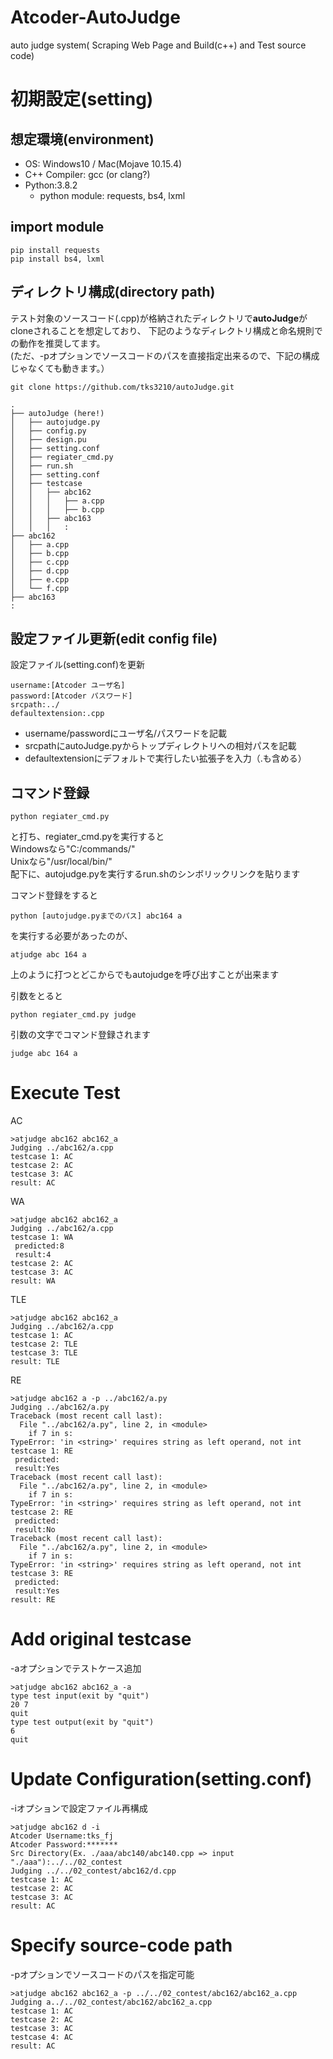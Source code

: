 # Atcoder-AutoJudge
auto judge system( Scraping Web Page and Build(c++) and Test source code)

# 初期設定(setting)

## 想定環境(environment)

* OS: Windows10 / Mac(Mojave 10.15.4)
* C++ Compiler: gcc (or clang?)
* Python:3.8.2
  * python module: requests, bs4, lxml

## import module
```
pip install requests
pip install bs4, lxml
```

## ディレクトリ構成(directory path)

テスト対象のソースコード(.cpp)が格納されたディレクトリで**autoJudge**がcloneされることを想定しており、
下記のようなディレクトリ構成と命名規則での動作を推奨してます。  
(ただ、-pオプションでソースコードのパスを直接指定出来るので、下記の構成じゃなくても動きます。）
```
git clone https://github.com/tks3210/autoJudge.git
```
  

```
.
├── autoJudge (here!)
│   ├── autojudge.py
│   ├── config.py
│   ├── design.pu
│   ├── setting.conf
│   ├── regiater_cmd.py
│   ├── run.sh
│   ├── setting.conf
│   ├── testcase
│   │   ├── abc162
│   │   │   ├── a.cpp
│   │   │   ├── b.cpp
│   │   ├── abc163
│   │   │   :
├── abc162
│   ├── a.cpp
│   ├── b.cpp
│   ├── c.cpp
│   ├── d.cpp
│   ├── e.cpp
│   └── f.cpp
├── abc163
:
```

## 設定ファイル更新(edit config file)

設定ファイル(setting.conf)を更新
```
username:[Atcoder ユーザ名]
password:[Atcoder パスワード]
srcpath:../
defaultextension:.cpp

```
* username/passwordにユーザ名/パスワードを記載
* srcpathにautoJudge.pyからトップディレクトリへの相対パスを記載
* defaultextensionにデフォルトで実行したい拡張子を入力（.も含める）

## コマンド登録
```
python regiater_cmd.py
``` 
と打ち、regiater_cmd.pyを実行すると  
Windowsなら"C:/commands/"  
Unixなら"/usr/local/bin/"  
配下に、autojudge.pyを実行するrun.shのシンボリックリンクを貼ります

コマンド登録をすると
```
python [autojudge.pyまでのパス] abc164 a
```
を実行する必要があったのが、   
```
atjudge abc 164 a
```
上のように打つとどこからでもautojudgeを呼び出すことが出来ます  

引数をとると
```
python regiater_cmd.py judge
```
引数の文字でコマンド登録されます
```
judge abc 164 a
```


# Execute Test

AC
```
>atjudge abc162 abc162_a
Judging ../abc162/a.cpp
testcase 1: AC
testcase 2: AC
testcase 3: AC
result: AC
```
WA

```
>atjudge abc162 abc162_a
Judging ../abc162/a.cpp
testcase 1: WA
 predicted:8
 result:4
testcase 2: AC
testcase 3: AC
result: WA
```
TLE
```
>atjudge abc162 abc162_a
Judging ../abc162/a.cpp
testcase 1: AC
testcase 2: TLE
testcase 3: TLE
result: TLE
```
RE
```
>atjudge abc162 a -p ../abc162/a.py 
Judging ../abc162/a.py
Traceback (most recent call last):
  File "../abc162/a.py", line 2, in <module>
    if 7 in s:
TypeError: 'in <string>' requires string as left operand, not int
testcase 1: RE
 predicted:
 result:Yes
Traceback (most recent call last):
  File "../abc162/a.py", line 2, in <module>
    if 7 in s:
TypeError: 'in <string>' requires string as left operand, not int
testcase 2: RE
 predicted:
 result:No
Traceback (most recent call last):
  File "../abc162/a.py", line 2, in <module>
    if 7 in s:
TypeError: 'in <string>' requires string as left operand, not int
testcase 3: RE
 predicted:
 result:Yes
result: RE
```

# Add original testcase

-aオプションでテストケース追加

```
>atjudge abc162 abc162_a -a
type test input(exit by "quit")
20 7
quit
type test output(exit by "quit")
6
quit
```

# Update Configuration(setting.conf)

-iオプションで設定ファイル再構成

```
>atjudge abc162 d -i
Atcoder Username:tks_fj
Atcoder Password:*******
Src Directory(Ex. ./aaa/abc140/abc140.cpp => input "./aaa"):../../02_contest
Judging ../../02_contest/abc162/d.cpp
testcase 1: AC
testcase 2: AC
testcase 3: AC
result: AC
```

# Specify source-code path

-pオプションでソースコードのパスを指定可能

```
>atjudge abc162 abc162_a -p ../../02_contest/abc162/abc162_a.cpp
Judging a../../02_contest/abc162/abc162_a.cpp
testcase 1: AC
testcase 2: AC
testcase 3: AC
testcase 4: AC
result: AC
```